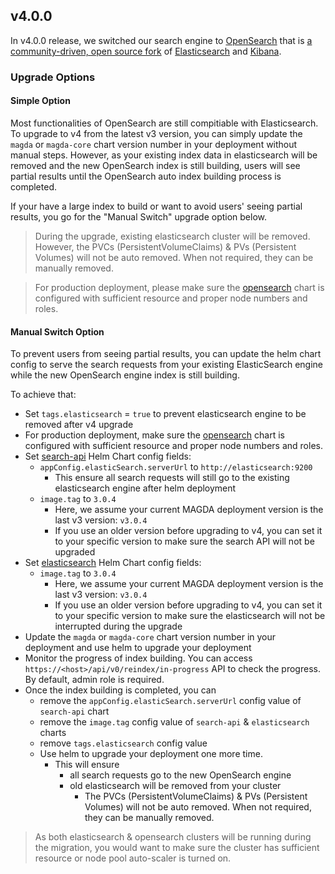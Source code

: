## v4.0.0

In v4.0.0 release, we switched our search engine to [OpenSearch](https://github.com/opensearch-project/OpenSearch) that is [a community-driven, open source fork](https://aws.amazon.com/blogs/opensource/introducing-opensearch/) of [Elasticsearch](https://en.wikipedia.org/wiki/Elasticsearch) and [Kibana](https://en.wikipedia.org/wiki/Kibana).

### Upgrade Options

#### Simple Option

Most functionalities of OpenSearch are still compitiable with Elasticsearch. To upgrade to v4 from the latest v3 version, you can simply update the `magda` or `magda-core` chart version number in your deployment without manual steps. However, as your existing index data in elasticsearch will be removed and the new OpenSearch index is still building, users will see partial results until the OpenSearch auto index building process is completed.

If your have a large index to build or want to avoid users' seeing partial results, you go for the "Manual Switch" upgrade option below.

> During the upgrade, existing elasticsearch cluster will be removed. However, the PVCs (PersistentVolumeClaims) & PVs (Persistent Volumes) will not be auto removed. When not required, they can be manually removed.

> For production deployment, please make sure the [opensearch](../../../deploy/helm/internal-charts/opensearch/README.md) chart is configured with sufficient resource and proper node numbers and roles.

#### Manual Switch Option

To prevent users from seeing partial results, you can update the helm chart config to serve the search requests from your existing ElasticSearch engine while the new OpenSearch engine index is still building.

To achieve that:

- Set `tags.elasticsearch` = `true` to prevent elasticsearch engine to be removed after v4 upgrade
- For production deployment, make sure the [opensearch](../../../deploy/helm/internal-charts/opensearch/README.md) chart is configured with sufficient resource and proper node numbers and roles.
- Set [search-api](https://github.com/magda-io/magda/tree/main/deploy/helm/internal-charts/search-api) Helm Chart config fields:
  - `appConfig.elasticSearch.serverUrl` to `http://elasticsearch:9200`
    - This ensure all search requests will still go to the existing elasticsearch engine after helm deployment
  - `image.tag` to `3.0.4`
    - Here, we assume your current MAGDA deployment version is the last v3 version: `v3.0.4`
    - If you use an older version before upgrading to v4, you can set it to your specific version to make sure the search API will not be upgraded
- Set [elasticsearch](https://github.com/magda-io/magda/tree/main/deploy/helm/internal-charts/elasticsearch) Helm Chart config fields:
  - `image.tag` to `3.0.4`
    - Here, we assume your current MAGDA deployment version is the last v3 version: `v3.0.4`
    - If you use an older version before upgrading to v4, you can set it to your specific version to make sure the elasticsearch will not be interrupted during the upgrade 
- Update the `magda` or `magda-core` chart version number in your deployment and use helm to upgrade your deployment
- Monitor the progress of index building. You can access `https://<host>/api/v0/reindex/in-progress` API to check the progress. By default, admin role is required.
- Once the index building is completed, you can
  - remove the `appConfig.elasticSearch.serverUrl` config value of `search-api` chart
  - remove the `image.tag` config value of `search-api` & `elasticsearch` charts
  - remove `tags.elasticsearch` config value
  - Use helm to upgrade your deployment one more time.
    - This will ensure
      - all search requests go to the new OpenSearch engine
      - old elasticsearch will be removed from your cluster
        - The PVCs (PersistentVolumeClaims) & PVs (Persistent Volumes) will not be auto removed. When not required, they can be manually removed.

> As both elasticsearch & opensearch clusters will be running during the migration, you would want to make sure the cluster has sufficient resource or node pool auto-scaler is turned on.
